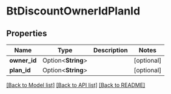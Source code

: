 # BtDiscountOwnerIdPlanId

## Properties

Name | Type | Description | Notes
------------ | ------------- | ------------- | -------------
**owner_id** | Option<**String**> |  | [optional]
**plan_id** | Option<**String**> |  | [optional]

[[Back to Model list]](../README.md#documentation-for-models) [[Back to API list]](../README.md#documentation-for-api-endpoints) [[Back to README]](../README.md)


